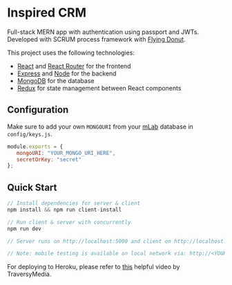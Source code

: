 # Inspired CRM

Full-stack MERN app with authentication using passport and JWTs. Developed with SCRUM process framework with [Flying Donut](https://www.flyingdonut.io/).

This project uses the following technologies:

-  [React](https://reactjs.org) and [React Router](https://reacttraining.com/react-router/) for the frontend
-  [Express](http://expressjs.com/) and [Node](https://nodejs.org/en/) for the backend
-  [MongoDB](https://www.mongodb.com/) for the database
-  [Redux](https://redux.js.org/basics/usagewithreact) for state management between React components

## Configuration

Make sure to add your own `MONGOURI` from your [mLab](http://mlab.com) database in `config/keys.js`.

```javascript
module.exports = {
   mongoURI: "YOUR_MONGO_URI_HERE",
   secretOrKey: "secret"
};
```

## Quick Start

```javascript
// Install dependencies for server & client
npm install && npm run client-install

// Run client & server with concurrently
npm run dev

// Server runs on http://localhost:5000 and client on http://localhost:3000

// Note: mobile testing is available on local network via: http://<YOUR IP>:3000/
```

For deploying to Heroku, please refer to [this](https://www.youtube.com/watch?v=71wSzpLyW9k) helpful video by TraversyMedia.
